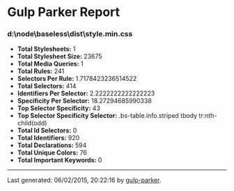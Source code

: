 # Gulp Parker Report


### d:\node\baseless\dist\style.min.css

- **Total Stylesheets:** 1
- **Total Stylesheet Size:** 23675
- **Total Media Queries:** 1
- **Total Rules:** 241
- **Selectors Per Rule:** 1.7178423236514522
- **Total Selectors:** 414
- **Identifiers Per Selector:** 2.2222222222222223
- **Specificity Per Selector:** 18.27294685990338
- **Top Selector Specificity:** 43
- **Top Selector Specificity Selector:** .bs-table.info.striped tbody tr:nth-child(odd)
- **Total Id Selectors:** 0
- **Total Identifiers:** 920
- **Total Declarations:** 594
- **Total Unique Colors:** 76
- **Total Important Keywords:** 0

* * *

Last generated: 06/02/2015, 20:22:16 by [gulp-parker](https://github.com/PavelDemyanenko/gulp-parker).

